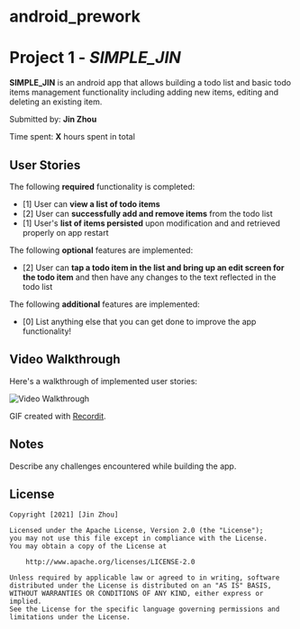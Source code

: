 # android_prework

# Project 1 - *SIMPLE_JIN*

**SIMPLE_JIN** is an android app that allows building a todo list and basic todo items management functionality including adding new items, editing and deleting an existing item.

Submitted by: **Jin Zhou**

Time spent: **X** hours spent in total

## User Stories

The following **required** functionality is completed:

* [1] User can **view a list of todo items**
* [2] User can **successfully add and remove items** from the todo list
* [1] User's **list of items persisted** upon modification and and retrieved properly on app restart

The following **optional** features are implemented:

* [2] User can **tap a todo item in the list and bring up an edit screen for the todo item** and then have any changes to the text reflected in the todo list

The following **additional** features are implemented:

* [0] List anything else that you can get done to improve the app functionality!

## Video Walkthrough

Here's a walkthrough of implemented user stories:

<img src='e6Aj3Ke.gif' title='Video Walkthrough' width='' alt='Video Walkthrough' />

GIF created with [Recordit](https://recordit.co/).

## Notes

Describe any challenges encountered while building the app.

## License

    Copyright [2021] [Jin Zhou]

    Licensed under the Apache License, Version 2.0 (the "License");
    you may not use this file except in compliance with the License.
    You may obtain a copy of the License at

        http://www.apache.org/licenses/LICENSE-2.0

    Unless required by applicable law or agreed to in writing, software
    distributed under the License is distributed on an "AS IS" BASIS,
    WITHOUT WARRANTIES OR CONDITIONS OF ANY KIND, either express or implied.
    See the License for the specific language governing permissions and
    limitations under the License.
